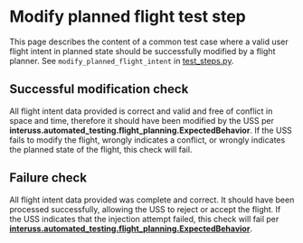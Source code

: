 # Modify planned flight test step

This page describes the content of a common test case where a valid user flight intent in planned state should be
successfully modified by a flight planner.  See `modify_planned_flight_intent` in [test_steps.py](test_steps.py).

## Successful modification check

All flight intent data provided is correct and valid and free of conflict in space and time, therefore it should have
been modified by the USS per **interuss.automated_testing.flight_planning.ExpectedBehavior**.
If the USS fails to modify the flight, wrongly indicates a conflict, or wrongly indicates the planned state of the
flight, this check will fail.

## Failure check

All flight intent data provided was complete and correct. It should have been processed successfully, allowing the USS
to reject or accept the flight. If the USS indicates that the injection attempt failed, this check will fail per
**[interuss.automated_testing.flight_planning.ExpectedBehavior](../../requirements/interuss/automated_testing/flight_planning.md)**.
